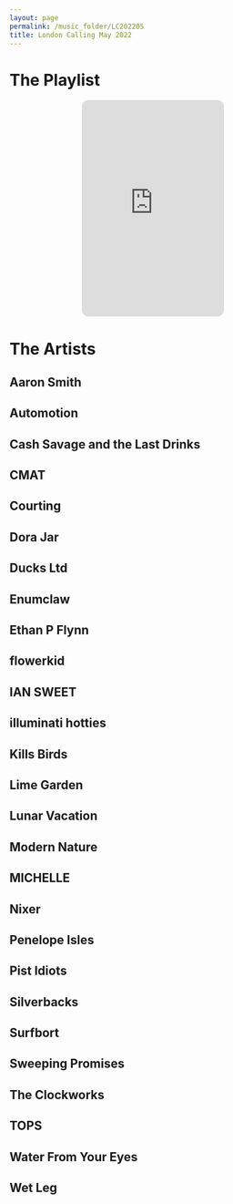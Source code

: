 ```yaml
---
layout: page
permalink: /music_folder/LC202205
title: London Calling May 2022
---
```


# The Playlist

<p align="center"><iframe style="border-radius:12px" src="https://open.spotify.com/embed/playlist/2P8D0ZEyOSA4roNsSUUDVP?utm_source=generator" width="250" height="380" frameBorder="0" allowfullscreen="" allow="autoplay; clipboard-write; encrypted-media; fullscreen; picture-in-picture"></iframe></p>

# The Artists

## Aaron Smith


## Automotion


## Cash Savage and the Last Drinks


## CMAT


## Courting


## Dora Jar


## Ducks Ltd


## Enumclaw


## Ethan P Flynn


## flowerkid


## IAN SWEET


## illuminati hotties


## Kills Birds


## Lime Garden


## Lunar Vacation


## Modern Nature


## MICHELLE


## Nixer


## Penelope Isles


## Pist Idiots


## Silverbacks


## Surfbort


## Sweeping Promises


## The Clockworks


## TOPS


## Water From Your Eyes


## Wet Leg 



